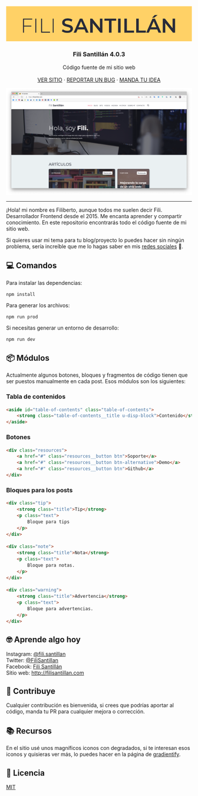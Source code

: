 <br/>

<p align="center">
  <a href="https://github.com/FiliSantillan/asynchronism">
    <img src="gh-static/gh-logo.png" alt="Logo">
  </a>

  <h3 align="center">Fili Santillán 4.0.3</h3>

  <p align="center">
    Código fuente de mi sitio web
    <br />
    <br />
    <a href="https://filisantillan.com/" target="_blank" rel="noopener">VER SITIO</a>
    ·
    <a href="https://github.com/FiliSantillan/Blog/issues/new?assignees=FiliSantillan&labels=Bug&template=bug.md">REPORTAR UN BUG</a>
    ·
    <a href="https://github.com/FiliSantillan/Blog/issues/new?assignees=FiliSantillan&labels=Suggestion&template=feature.md">MANDA TU IDEA</a>
  </p>

  <p align="center">
    <img src="gh-static/gh-site.png" alt="Fili Santillán Site">
  </p>
</p>

<hr />

¡Hola! mi nombre es Filiberto, aunque todos me suelen decir Fili. Desarrollador Frontend desde el 2015. Me encanta aprender y compartir conocimiento. En este repositorio encontrarás todo el código fuente de mi sitio web.

Si quieres usar mi tema para tu blog/proyecto lo puedes hacer sin ningún problema, sería increíble que me lo hagas saber en mis [redes sociales](#%f0%9f%a4%93-aprende-algo-hoy) 🤟.

## 💻 Comandos

Para instalar las dependencias:

```
npm install
```

Para generar los archivos:

```
npm run prod
```

Si necesitas generar un entorno de desarrollo:

```
npm run dev
```

## 📦 Módulos

Actualmente algunos botones, bloques y fragmentos de código tienen que ser puestos manualmente en cada post. Esos módulos son los siguientes:

### Tabla de contenidos

```html
<aside id="table-of-contents" class="table-of-contents">
    <strong class="table-of-contents__title u-disp-block">Contenido</strong>
</aside>
```

### Botones

```html
<div class="resources">
    <a href="#" class="resources__button btn">Soporte</a>
    <a href="#" class="resources__button btn-alternative">Demo</a>
    <a href="#" class="resources__button btn">Github</a>
</div>
```

### Bloques para los posts

```html
<div class="tip">
    <strong class="title">Tip</strong>
    <p class="text">
        Bloque para tips
    </p>
</div>

<div class="note">
    <strong class="title">Nota</strong>
    <p class="text">
        Bloque para notas.
    </p>
</div>

<div class="warning">
    <strong class="title">Advertencia</strong>
    <p class="text">
        Bloque para advertencias.
    </p>
</div>
```

## 🤓 Aprende algo hoy

Instagram: [@fili.santillan](https://www.instagram.com/fili.santillan/)  
Twitter: [@FiliSantillan](https://twitter.com/FiliSantillan)  
Facebook: [Fili Santillán](https://www.facebook.com/FiliSantillan96/)  
Sitio web: http://filisantillan.com

## 🤜 Contribuye

Cualquier contribución es bienvenida, si crees que podrías aportar al código, manda tu PR para cualquier mejora o corrección.

## 📚 Recursos

En el sitio usé unos magníficos iconos con degradados, si te interesan esos iconos y quisieras ver más, lo puedes hacer en la página de [gradientify](https://www.iconshock.com/svg-icons/).

## 📜 Licencia

[MIT](https://github.com/FiliSantillan/Blog/blob/master/LICENSE)
